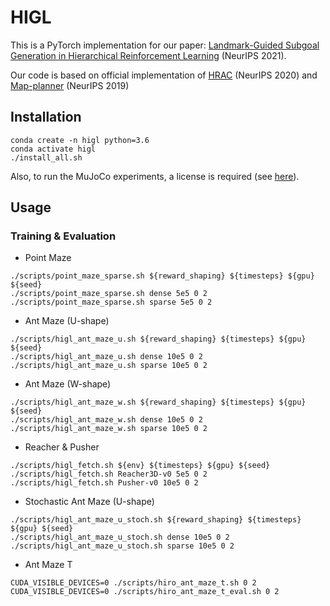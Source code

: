 # HIGL
This is a PyTorch implementation for our paper: [Landmark-Guided Subgoal Generation in Hierarchical Reinforcement Learning](https://arxiv.org/abs/2110.13625) (NeurIPS 2021).

Our code is based on official implementation of [HRAC](https://github.com/trzhang0116/HRAC) (NeurIPS 2020) and
[Map-planner](https://github.com/FangchenLiu/map_planner) (NeurIPS 2019)
## Installation
```
conda create -n higl python=3.6
conda activate higl
./install_all.sh
```

Also, to run the MuJoCo experiments, a license is required (see [here](https://www.roboti.us/license.html)).

## Usage
### Training & Evaluation
- Point Maze
```
./scripts/point_maze_sparse.sh ${reward_shaping} ${timesteps} ${gpu} ${seed}
./scripts/point_maze_sparse.sh dense 5e5 0 2
./scripts/point_maze_sparse.sh sparse 5e5 0 2
```

- Ant Maze (U-shape)
```
./scripts/higl_ant_maze_u.sh ${reward_shaping} ${timesteps} ${gpu} ${seed}
./scripts/higl_ant_maze_u.sh dense 10e5 0 2
./scripts/higl_ant_maze_u.sh sparse 10e5 0 2
```

- Ant Maze (W-shape)
```
./scripts/higl_ant_maze_w.sh ${reward_shaping} ${timesteps} ${gpu} ${seed}
./scripts/higl_ant_maze_w.sh dense 10e5 0 2
./scripts/higl_ant_maze_w.sh sparse 10e5 0 2
```

- Reacher & Pusher
```
./scripts/higl_fetch.sh ${env} ${timesteps} ${gpu} ${seed}
./scripts/higl_fetch.sh Reacher3D-v0 5e5 0 2
./scripts/higl_fetch.sh Pusher-v0 10e5 0 2
```

- Stochastic Ant Maze (U-shape)
```
./scripts/higl_ant_maze_u_stoch.sh ${reward_shaping} ${timesteps} ${gpu} ${seed}
./scripts/higl_ant_maze_u_stoch.sh dense 10e5 0 2
./scripts/higl_ant_maze_u_stoch.sh sparse 10e5 0 2
```

- Ant Maze T
```
CUDA_VISIBLE_DEVICES=0 ./scripts/hiro_ant_maze_t.sh 0 2
CUDA_VISIBLE_DEVICES=0 ./scripts/hiro_ant_maze_t_eval.sh 0 2
```